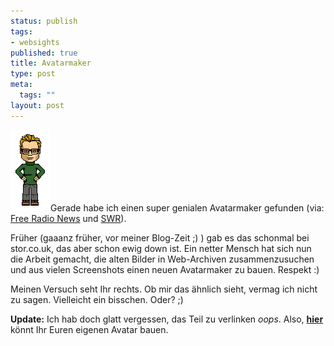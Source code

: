 ```yaml
--- 
status: publish
tags: 
- websights
published: true
title: Avatarmaker
type: post
meta: 
  tags: ""
layout: post
---
```

<img src="/media/wp/fred-testavatar-050105.png" class="alignright border" />Gerade habe ich einen super genialen Avatarmaker gefunden (via: <a href="http://news.free-radio.de/index.php/2005/01/05/make_your_own_avatar_stortroopers_is_bac">Free Radio News</a> und <a href="http://blog.schockwellenreiter.de/7588">SWR</a>).

Früher (gaaanz früher, vor meiner Blog-Zeit ;) ) gab es das schonmal bei stor.co.uk, das aber schon ewig down ist. Ein netter Mensch hat sich nun die Arbeit gemacht, die alten Bilder in Web-Archiven zusammenzusuchen und aus vielen Screenshots einen neuen Avatarmaker zu bauen. Respekt :)

Meinen Versuch seht Ihr rechts. Ob mir das ähnlich sieht, vermag ich nicht zu sagen. Vielleicht ein bisschen. Oder? ;)

<strong>Update:</strong> Ich hab doch glatt vergessen, das Teil zu verlinken *oops*. Also, <strong><a href="http://birgits.net/eng/eng_grafstor.shtml">hier</a></strong> könnt Ihr Euren eigenen Avatar bauen.
